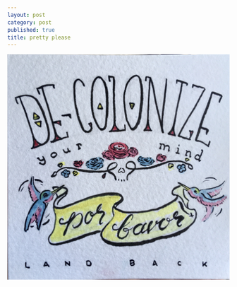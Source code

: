 ```yaml
---
layout: post
category: post
published: true
title: pretty please
---
```

![decolonize](/media/decolonize.jpeg)
<!--more-->
